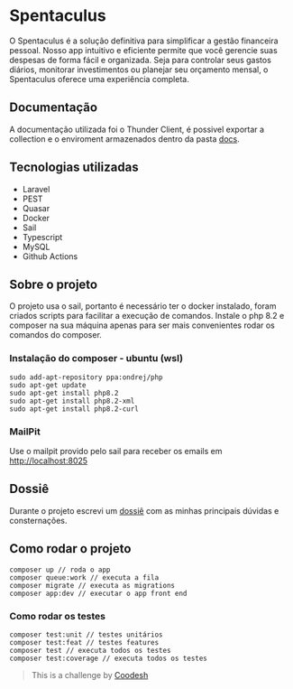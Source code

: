 <!-- [![Coverage Status](https://coveralls.io/repos/github/marcossaore/spentaculus/badge.svg)](https://coveralls.io/github/marcossaore/spentaculus) -->

# Spentaculus

O Spentaculus é a solução definitiva para simplificar a gestão financeira pessoal. Nosso app intuitivo e eficiente permite que você gerencie suas despesas de forma fácil e organizada. Seja para controlar seus gastos diários, monitorar investimentos ou planejar seu orçamento mensal, o Spentaculus oferece uma experiência completa.

## Documentação 

A documentação utilizada foi o Thunder Client, é possivel exportar a collection e o enviroment armazenados dentro da pasta [docs](docs).

## Tecnologias utilizadas

* Laravel
* PEST
* Quasar
* Docker
* Sail
* Typescript
* MySQL
* Github Actions

## Sobre o projeto

O projeto usa o sail, portanto é necessário ter o docker instalado, foram criados scripts para facilitar a execução de comandos. Instale o php 8.2 e composer na sua máquina apenas para ser mais convenientes rodar os comandos do composer.

### Instalação do composer - ubuntu (wsl)
    sudo add-apt-repository ppa:ondrej/php
    sudo apt-get update
    sudo apt-get install php8.2
    sudo apt-get install php8.2-xml
    sudo apt-get install php8.2-curl

### MailPit

Use o mailpit provido pelo sail para receber os emails em [http://localhost:8025](http://localhost:8025)

## Dossiê

Durante o projeto escrevi um [dossiê](https://docs.google.com/document/d/1IqLXbV0MbzBIFeUwwAHYttYwkzqXoEcKBx23G5b8XJg/edit?usp=sharing) com as minhas principais dúvidas e consternações.

## Como rodar o projeto

    composer up // roda o app
    composer queue:work // executa a fila
    composer migrate // executa as migrations
    composer app:dev // executar o app front end

### Como rodar os testes

    composer test:unit // testes unitários
    composer test:feat // testes features
    composer test // executa todos os testes
    composer test:coverage // executa todos os testes


>  This is a challenge by [Coodesh](https://coodesh.com/)



